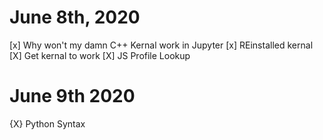 # June 8th, 2020 
  [x] Why won't my damn C++ Kernal work in Jupyter
      [x] REinstalled kernal
         [X] Get kernal to work
   [X] JS Profile Lookup

# June 9th 2020
  {X} Python Syntax
 
